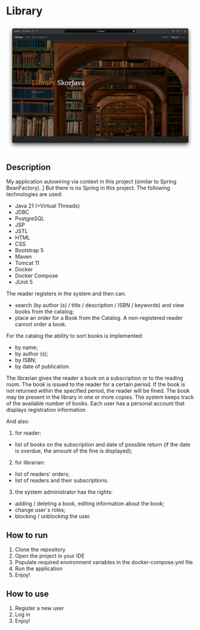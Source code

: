 # Library

![img.png](img.png)

## Description

My application autowiring via context in this project (similar to Spring BeanFactory). ]
But there is no Spring in this project. 
The following technologies are used:
- Java 21 (+Virtual Threads)
- JDBC
- PostgreSQL
- JSP
- JSTL
- HTML
- CSS
- Bootstrap 5
- Maven
- Tomcat 11
- Docker
- Docker Compose
- JUnit 5

The reader registers in the system and then can:
- search (by author (s) / title / description / ISBN / keywords) and view books from the catalog;
- place an order for a Book from the Catalog.
  A non-registered reader cannot order a book.
  
For the catalog the ability to sort books is implemented:
- by name;
- by author (s);
- by ISBN;
- by date of publication.
  
The librarian gives the reader a book on a subscription or to the reading room. 
The book is issued to the reader for a certain period. If the book is not returned within the specified period, 
the reader will be fined. The book may be present in the library in one or more copies. 
The system keeps track of the available number of books. 
Each user has a personal account that displays registration information

And also:
1) for reader:
- list of books on the subscription and date of possible return (if the date is overdue, the amount of the fine is displayed);
2) for librarian:
- list of readers' orders;
- list of readers and their subscriptions.
3) the system administrator has the rights:
- adding / deleting a book, editing information about the book;
- change user`s roles;
- blocking / unblocking the user.

## How to run

1. Clone the repository
2. Open the project in your IDE
3. Populate required environment variables in the docker-compose.yml file
4. Run the application
5. Enjoy!

## How to use

1. Register a new user
2. Log in
3. Enjoy!
